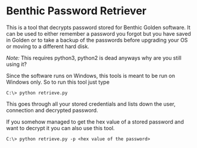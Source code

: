 # Benthic Password Retriever

This is a tool that decrypts password stored for Benthic Golden software. 
It can be used to either remember a password you forgot but you have 
saved in Golden or to take a backup of the passwords before upgrading
your OS or moving to a different hard disk. 

*Note:* This requires python3, python2 is dead anyways why are you still 
using it?

Since the software runs on Windows, this tools is meant to be run on 
Windows only. So to run this tool just type 

```
C:\> python retrieve.py 
```

This goes through all your stored credentials and lists down the user, 
connection and decrypted password. 

If you somehow managed to get the hex value of a stored password and 
want to decrypt it you can also use this tool. 

```
C:\> python retrieve.py -p <hex value of the password>
```

